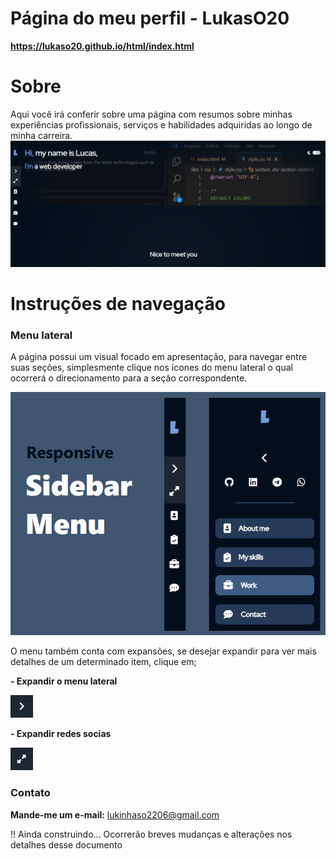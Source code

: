 # Página do meu perfil - LukasO20
**https://lukaso20.github.io/html/index.html**

# Sobre
Aqui você irá conferir sobre uma página com resumos sobre minhas experiências profissionais, serviços e habilidades adquiridas ao longo de minha carreira. 
![Página inicial](libs/img/image_presentation.png)   

# Instruções de navegação

### Menu lateral
A página possui um visual focado em apresentação, para navegar entre suas seções, simplesmente clique nos ícones do menu lateral o qual ocorrerá o direcionamento para a seção correspondente. 

![Menu alteral parte 1](libs/img/background_sidebar.png)

O menu também conta com expansões, se desejar expandir para ver mais detalhes de um determinado item, clique em;

**- Expandir o menu lateral**

![Expandir menu lateral image](libs/img/image_expandmenu.png) 

**- Expandir redes socias**

![Expandir menu lateral rede social image](libs/img/image_expandsocialmedia.png) 

<!-- ### Links úteis
**Currículo:** Você pode acessar o meu currículo em (Será inserido em breve) -->

### Contato
**Mande-me um e-mail:** [lukinhaso2206@gmail.com](mailto:lukinhaso2206@gmail.com)

!! Ainda construindo... Ocorrerão breves mudanças e alterações nos detalhes desse documento